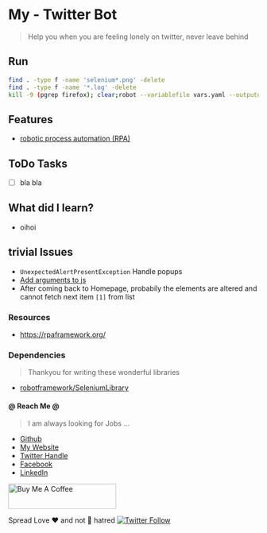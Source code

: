 # My - Twitter Bot

> Help you when you are feeling lonely on twitter, never leave behind


## Run

```sh
find . -type f -name 'selenium*.png' -delete
find . -type f -name '*.log' -delete
kill -9 (pgrep firefox); clear;robot --variablefile vars.yaml --outputdir output twitter.robot
```

## Features

* [robotic process automation (RPA)](https://en.wikipedia.org/wiki/Robotic_process_automation)

## ToDo Tasks

* [ ] bla bla


## What did I learn?

* oihoi

## trivial Issues

* `UnexpectedAlertPresentException` Handle popups
* [Add arguments to js](https://stackoverflow.com/questions/21256845/is-there-a-way-to-provide-arguments-to-execute-javascript-in-robot-framework)
* After coming back to Homepage, probabily the elements are altered and cannot fetch next item `[1]` from list

### Resources

* https://rpaframework.org/


### Dependencies

> Thankyou for writing these wonderful libraries

* [robotframework/SeleniumLibrary](https://github.com/robotframework/SeleniumLibrary)



#### @ Reach Me @

> I am always looking for Jobs ...

* [Github](https://github.com/avimehenwal/)
* [My Website](https://avimehenwal.in)
* [Twitter Handle](https://twitter.com/avimehenwal)
* [Facebook](https://www.facebook.com/avimehanwal)
* [LinkedIn](https://in.linkedin.com/in/avimehenwal)

<a href="https://www.buymeacoffee.com/F1j07cV" target="_blank"><img src="https://cdn.buymeacoffee.com/buttons/default-orange.png" alt="Buy Me A Coffee" style="height: 51px !important;width: 217px !important;" ></a>

 Spread Love :hearts: and not :no_entry_sign: hatred   [![Twitter Follow](https://img.shields.io/twitter/follow/avimehenwal.svg?style=social)](https://twitter.com/avimehenwal)